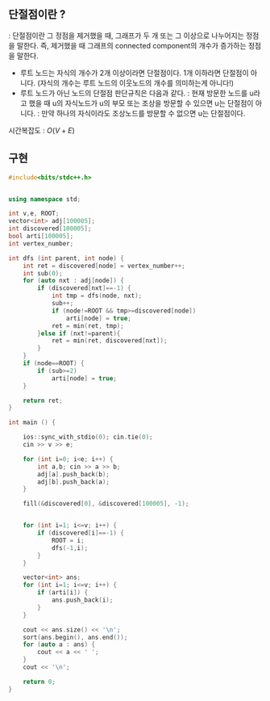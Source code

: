## 단절점이란 ?
: 단절점이란 그 정점을 제거했을 때, 그래프가 두 개 또는 그 이상으로 나누어지는 정점을 말한다. 즉, 제거했을 때 그래프의 connected component의 개수가 증가하는 정점을 말한다.

- 루트 노드는 자식의 개수가 2개 이상이라면 단절점이다. 1개 이하라면 단절점이 아니다. (자식의 개수는 루트 노드의 이웃노드의 개수를 의미하는게 아니다!)
- 루트 노드가 아닌 노드의 단절점 판단규칙은 다음과 같다.
  : 현재 방문한 노드를 u라고 했을 때 u의 자식노드가 u의 부모 또는 조상을 방문할 수 있으면 u는 단절점이 아니다.
  : 만약 하나의 자식이라도 조상노드를 방문할 수 없으면 u는 단절점이다.

시간복잡도 : ${O(V+E)}$

## 구현

```c++
#include<bits/stdc++.h>


using namespace std;

int v,e, ROOT;
vector<int> adj[100005];
int discovered[100005];
bool arti[100005];
int vertex_number;

int dfs (int parent, int node) {
    int ret = discovered[node] = vertex_number++;
    int sub(0);
    for (auto nxt : adj[node]) {
        if (discovered[nxt]==-1) {
            int tmp = dfs(node, nxt);
            sub++;
            if (node!=ROOT && tmp>=discovered[node])
                arti[node] = true;
            ret = min(ret, tmp);
        }else if (nxt!=parent){
            ret = min(ret, discovered[nxt]);
        }
    }
    if (node==ROOT) {
        if (sub>=2)
            arti[node] = true;
    }

    return ret;
}

int main () {

    ios::sync_with_stdio(0); cin.tie(0);
    cin >> v >> e;

    for (int i=0; i<e; i++) {
        int a,b; cin >> a >> b;
        adj[a].push_back(b);
        adj[b].push_back(a);
    }

    fill(&discovered[0], &discovered[100005], -1);


    for (int i=1; i<=v; i++) {
        if (discovered[i]==-1) {
            ROOT = i;
            dfs(-1,i);
        }
    }

    vector<int> ans;
    for (int i=1; i<=v; i++) {
        if (arti[i]) {
            ans.push_back(i);
        }
    }

    cout << ans.size() << '\n';
    sort(ans.begin(), ans.end());
    for (auto a : ans) {
        cout << a << ' ';
    }
    cout << '\n';

    return 0;
}

```
